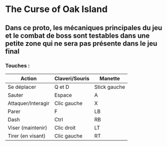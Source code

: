 # The Curse of Oak Island
## Dans ce proto, les mécaniques principales du jeu et le combat de boss sont testables dans une petite zone qui ne sera pas présente dans le jeu final
### Touches :
|Action|Claveri/Souris|Manette|
|---|---|---|
|Se déplacer|Q et D|Stick gauche|
|Sauter|Espace|A|
|Attaquer/Interagir|Clic gauche|X|
|Parer|F|LB|
|Dash|Ctrl|RB|
|Viser (maintenir)|Clic droit|LT|
|Tirer (en visant)|Clic gauche|RT|
